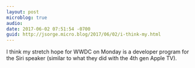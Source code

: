 ```yaml
---
layout: post
microblog: true
audio: 
date: 2017-06-02 07:51:54 -0700
guid: http://jsorge.micro.blog/2017/06/02/i-think-my.html
---
```

I think my stretch hope for WWDC on Monday is a developer program for the Siri speaker (similar to what they did with the 4th gen Apple TV).
